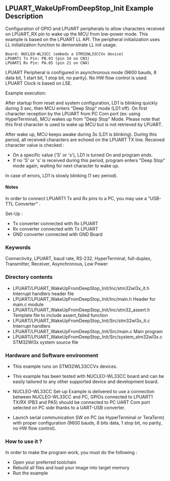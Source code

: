 ## <b>LPUART_WakeUpFromDeepStop_Init Example Description</b>

Configuration of GPIO and LPUART peripherals to allow characters
received on LPUART_RX pin to wake up the MCU from low-power mode. This example is based
on the LPUART LL API. The peripheral initialization uses LL
initialization function to demonstrate LL init usage.

    Board: NUCLEO-WL33CC (embeds a STM32WL33CCVx device)
    LPUART1 Tx Pin: PB.03 (pin 34 on CN3)
    LPUART1 Rx Pin: PA.05 (pin 21 on CN4)

LPUART Peripheral is configured in asynchronous mode (9600 bauds, 8 data bit, 1 start bit, 1 stop bit, no parity).
No HW flow control is used.
LPUART Clock is based on LSE.

Example execution:

After startup from reset and system configuration, LD1 is blinking quickly during 3 sec,
then MCU  enters "Deep Stop" mode (LD1 off).
On first  character reception by the LPUART from PC Com port (ex: using HyperTerminal), MCU wakes up
from "Deep Stop" Mode. Please note that this first character is used to wake up MCU but is not retrieved by LPUART.

After wake up, MCU keeps awake during 3s (LD1 is blinking).
During this period, all received characters are echoed on the LPUART TX line.
Received character value is checked :

- On a specific value ('S' or 's'), LD1 is turned On and program ends.
- If no 'S' or 's' is received during this period, program enters "Deep Stop" mode again,
  waiting for next character to wake up.

In case of errors, LD1 is slowly blinking (1 sec period).

#### <b>Notes</b>

In order to connect LPUART1 Tx and Rx pins to a PC, you may use a "USB-TTL Converter" .

Set-Up :

  - Tx converter connected with Rx LPUART
  - Rx converter connected with Tx LPUART
  - GND converter connected with GND Board

### <b>Keywords</b>

Connectivity, LPUART, baud rate, RS-232, HyperTerminal, full-duplex,
Transmitter, Receiver, Asynchronous, Low Power

### <b>Directory contents</b>

  - LPUART/LPUART_WakeUpFromDeepStop_Init/Inc/stm32wl3x_it.h          Interrupt handlers header file
  - LPUART/LPUART_WakeUpFromDeepStop_Init/Inc/main.h                  Header for main.c module
  - LPUART/LPUART_WakeUpFromDeepStop_Init/Inc/stm32_assert.h          Template file to include assert_failed function
  - LPUART/LPUART_WakeUpFromDeepStop_Init/Src/stm32wl3x_it.c          Interrupt handlers
  - LPUART/LPUART_WakeUpFromDeepStop_Init/Src/main.c                  Main program
  - LPUART/LPUART_WakeUpFromDeepStop_Init/Src/system_stm32wl3x.c      STM32Wl3x system source file

### <b>Hardware and Software environment</b>

  - This example runs on STM32WL33CCVx devices.

  - This example has been tested with NUCLEO-WL33CC board and can be
    easily tailored to any other supported device and development board.

  - NUCLEO-WL33CC Set-up
    Example is delivered to use a connection between NUCLEO-WL33CC and PC,
    GPIOs connected to LPUART1 TX/RX (PB3 and PA5) should be connected to PC UART Com port selected on PC side
    thanks to a UART-USB converter.

  - Launch serial communication SW on PC (as HyperTerminal or TeraTerm) with proper configuration
    (9600 bauds, 8 bits data, 1 stop bit, no parity, no HW flow control).


### <b>How to use it ?</b>

In order to make the program work, you must do the following :

 - Open your preferred toolchain
 - Rebuild all files and load your image into target memory
 - Run the example
